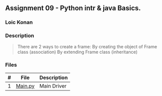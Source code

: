 ## Assignment 09 - Python intr & java Basics.

### Loic Konan

### Description

> There are 2 ways to create a frame:
> By creating the object of Frame class (association) By extending Frame class (inheritance)

### Files

|   #   | File               | Description |
| :---: | ------------------ | ----------- |
|   1   | [Main.py](Main.py) | Main Driver |
